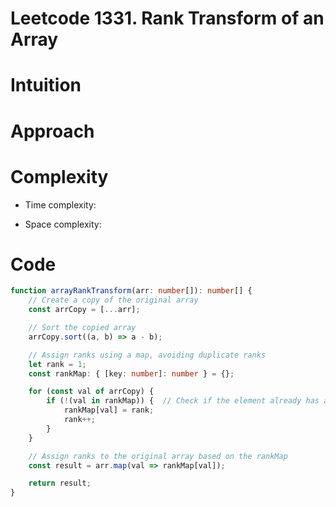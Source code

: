 # Leetcode 1331. Rank Transform of an Array

# Intuition
<!-- Describe your first thoughts on how to solve this problem. -->

# Approach
<!-- Describe your approach to solving the problem. -->

# Complexity
- Time complexity:
<!-- Add your time complexity here, e.g. $$O(n)$$ -->

- Space complexity:
<!-- Add your space complexity here, e.g. $$O(n)$$ -->

# Code
```typescript []
function arrayRankTransform(arr: number[]): number[] {
    // Create a copy of the original array
    const arrCopy = [...arr];

    // Sort the copied array
    arrCopy.sort((a, b) => a - b);

    // Assign ranks using a map, avoiding duplicate ranks
    let rank = 1;
    const rankMap: { [key: number]: number } = {};

    for (const val of arrCopy) {
        if (!(val in rankMap)) {  // Check if the element already has a rank
            rankMap[val] = rank;
            rank++;
        }
    }

    // Assign ranks to the original array based on the rankMap
    const result = arr.map(val => rankMap[val]);

    return result;
}
```
